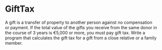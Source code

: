 # GiftTax
A gift is a transfer of property to another person against no compensation or payment. If the total value of the gifts you receive from the same donor in the course of 3 years is €5,000 or more, you must pay gift tax.  Write a program that calculates the gift tax for a gift from a close relative or a family member.
